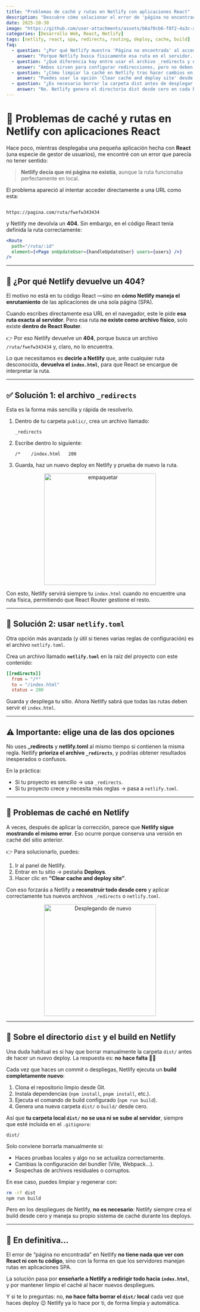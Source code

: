 ```yaml
---
title: "Problemas de caché y rutas en Netlify con aplicaciones React"
description: "Descubre cómo solucionar el error de 'página no encontrada' en Netlify al usar rutas dinámicas en una SPA con React Router. Aprende cuándo usar el archivo _redirects o netlify.toml, cómo evitar errores de caché y qué pasa con la carpeta dist en los despliegues."
date: 2025-10-30
image: "https://github.com/user-attachments/assets/b6a70cb6-f8f2-4a3c-ae2c-f5285a5bdac5"
categories: [Desarrollo Web, React, Netlify]
tags: [netlify, react, spa, redirects, routing, deploy, cache, build]
faq:
  - question: "¿Por qué Netlify muestra 'Página no encontrada' al acceder a rutas internas de mi app React?"
    answer: "Porque Netlify busca físicamente esa ruta en el servidor. En una SPA las rutas solo existen dentro de React Router, así que es necesario configurar redirecciones para que todas las rutas apunten a index.html."
  - question: "¿Qué diferencia hay entre usar el archivo _redirects y el archivo netlify.toml?"
    answer: "Ambos sirven para configurar redirecciones, pero no deben coexistir con las mismas reglas. Lo recomendable es usar uno solo: _redirects si buscas simplicidad, o netlify.toml si quieres una configuración más avanzada."
  - question: "¿Cómo limpiar la caché en Netlify tras hacer cambios en el enrutamiento?"
    answer: "Puedes usar la opción 'Clear cache and deploy site' desde el panel de Netlify o ejecutar un redeploy completo para que se regeneren los archivos correctamente."
  - question: "¿Es necesario borrar la carpeta dist antes de desplegar en Netlify?"
    answer: "No. Netlify genera el directorio dist desde cero en cada build. Solo conviene borrarlo manualmente si experimentas errores locales o artefactos de compilaciones anteriores."
---
```


# 🚧 Problemas de caché y rutas en Netlify con aplicaciones React

Hace poco, mientras desplegaba una pequeña aplicación hecha con **React** (una especie de gestor de usuarios), me encontré con un error que parecía no tener sentido:  

> **Netlify decía que mi página no existía**, aunque la ruta funcionaba perfectamente en local.  

El problema apareció al intentar acceder directamente a una URL como esta:  

```

https://pagina.com/ruta/fwefw343434

````

y Netlify me devolvía un **404**. Sin embargo, en el código React tenía definida la ruta correctamente:  

```jsx
<Route
  path="/ruta/:id"
  element={<Page onUpdateUser={handleUpdateUser} users={users} />}
/>
````

---

## 🧩 ¿Por qué Netlify devuelve un 404?

El motivo no está en tu código React —sino en **cómo Netlify maneja el enrutamiento** de las aplicaciones de una sola página (SPA).

Cuando escribes directamente esa URL en el navegador, este le pide **esa ruta exacta al servidor**. Pero esa ruta **no existe como archivo físico**, solo existe **dentro de React Router**.

👉 Por eso Netlify devuelve un **404**, porque busca un archivo `/ruta/fwefw343434` y, claro, no lo encuentra.

Lo que necesitamos es **decirle a Netlify** que, ante cualquier ruta desconocida, **devuelva el `index.html`**, para que React se encargue de interpretar la ruta.

---

## ✅ Solución 1: el archivo `_redirects`

Esta es la forma más sencilla y rápida de resolverlo.

1. Dentro de tu carpeta `public/`, crea un archivo llamado:

   ```
   _redirects
   ```

2. Escribe dentro lo siguiente:

   ```
   /*    /index.html   200
   ```

3. Guarda, haz un nuevo deploy en Netlify y prueba de nuevo la ruta.

<div style="text-align: center;">
  <img src="https://media.giphy.com/media/VR4Xdxj5MXDna/giphy.gif" alt="empaquetar" width="300" />
</div>

Con esto, Netlify servirá siempre tu `index.html` cuando no encuentre una ruta física, permitiendo que React Router gestione el resto.

---

## 🧰 Solución 2: usar `netlify.toml`

Otra opción más avanzada (y útil si tienes varias reglas de configuración) es el archivo `netlify.toml`.

Crea un archivo llamado **`netlify.toml`** en la raíz del proyecto con este contenido:

```toml
[[redirects]]
  from = "/*"
  to = "/index.html"
  status = 200
```

Guarda y despliega tu sitio.
Ahora Netlify sabrá que todas las rutas deben servir el `index.html`.

---

## ⚠️ Importante: elige **una** de las dos opciones

No uses **_redirects** y **netlify.toml** al mismo tiempo si contienen la misma regla.
Netlify **prioriza el archivo `_redirects`**, y podrías obtener resultados inesperados o confusos.

En la práctica:

* Si tu proyecto es sencillo → usa `_redirects`.
* Si tu proyecto crece y necesita más reglas → pasa a `netlify.toml`.

---

## 🧹 Problemas de caché en Netlify

A veces, después de aplicar la corrección, parece que **Netlify sigue mostrando el mismo error**.
Eso ocurre porque conserva una versión en caché del sitio anterior.

👉 Para solucionarlo, puedes:

1. Ir al panel de Netlify.
2. Entrar en tu sitio → pestaña **Deploys**.
3. Hacer clic en **“Clear cache and deploy site”**.

Con eso forzarás a Netlify a **reconstruir todo desde cero** y aplicar correctamente tus nuevos archivos `_redirects` o `netlify.toml`.

<div style="text-align: center;">
  <img src="https://media.giphy.com/media/5kFM0MabGwT7lBNpCK/giphy.gif" alt="Desplegando de nuevo" width="300" />
</div>

---

## 💾 Sobre el directorio `dist` y el build en Netlify

Una duda habitual es si hay que borrar manualmente la carpeta `dist/` antes de hacer un nuevo deploy.
La respuesta es: **no hace falta** 🧘‍♂️

Cada vez que haces un commit o despliegas, Netlify ejecuta un **build completamente nuevo**:

1. Clona el repositorio limpio desde Git.
2. Instala dependencias (`npm install`, `pnpm install`, etc.).
3. Ejecuta el comando de build configurado (`npm run build`).
4. Genera una nueva carpeta `dist/` o `build/` desde cero.

Así que **tu carpeta local `dist/` no se usa ni se sube al servidor**, siempre que esté incluida en el `.gitignore`:

```
dist/
```

Solo conviene borrarla manualmente si:

* Haces pruebas locales y algo no se actualiza correctamente.
* Cambias la configuración del bundler (Vite, Webpack…).
* Sospechas de archivos residuales o corruptos.

En ese caso, puedes limpiar y regenerar con:

```bash
rm -rf dist
npm run build
```

Pero en los despliegues de Netlify, **no es necesario**:
Netlify siempre crea el build desde cero y maneja su propio sistema de caché durante los deploys.

---

## 🧠 En definitiva...

El error de “página no encontrada” en Netlify **no tiene nada que ver con React ni con tu código**, sino con la forma en que los servidores manejan rutas en aplicaciones SPA.

La solución pasa por **enseñarle a Netlify a redirigir todo hacia `index.html`**, y por mantener limpio el caché al hacer nuevos despliegues.

Y si te lo preguntas: no, **no hace falta borrar el `dist/` local** cada vez que haces deploy 😉
Netlify ya lo hace por ti, de forma limpia y automática.

```
